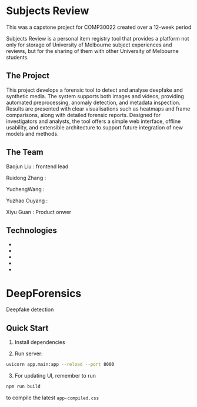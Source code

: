 # Subjects Review

This was a capstone project for COMP30022 created over a 12-week period

Subjects Review is a personal item registry tool that provides a platform not only for storage of University of Melbourne subject experiences and reviews, but for the sharing of them with other University of Melbourne students.

## The Project

This project develops a forensic tool to detect and analyse deepfake and synthetic media. The system supports both images and videos, providing automated preprocessing, anomaly detection, and metadata inspection. Results are presented with clear visualisations such as heatmaps and frame comparisons, along with detailed forensic reports. Designed for investigators and analysts, the tool offers a simple web interface, offline usability, and extensible architecture to support future integration of new models and methods.

## The Team

Baojun Liu : frontend lead

Ruidong Zhang : 

YuchengWang : 

Yuzhao Ouyang :  

Xiyu Guan : Product onwer

## Technologies

- 
- 
- 
- 
- 
# DeepForensics

Deepfake detection

## Quick Start

1. Install dependencies

2. Run server:
```bash
uvicorn app.main:app --reload --port 8000
```

3. For updating UI, remember to run 
```bash
npm run build
``` 
to compile the latest `app-compiled.css`